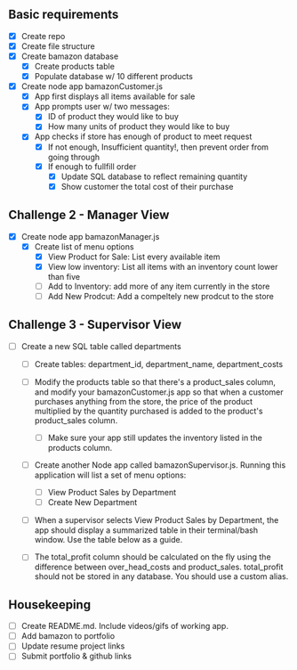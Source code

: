 ## Basic requirements

- [x] Create repo
- [x] Create file structure
- [x] Create bamazon database
  - [x] Create products table
  - [x] Populate database w/ 10 different products
- [x] Create node app bamazonCustomer.js
  - [x] App first displays all items available for sale
  - [x] App prompts user w/ two messages:
    - [x] ID of product they would like to buy
    - [x] How many units of product they would like to buy
  - [x] App checks if store has enough of product to meet request
    - [x] If not enough, Insufficient quantity!, then prevent order from going through
    - [x] If enough to fullfill order
      - [x] Update SQL database to reflect remaining quantity
      - [x] Show customer the total cost of their purchase

## Challenge 2 - Manager View

- [x] Create node app bamazonManager.js
  - [x] Create list of menu options
    - [x] View Product for Sale: List every available item
    - [x] View low inventory: List all items with an inventory count lower than five
    - [ ] Add to Inventory: add more of any item currently in the store
    - [ ] Add New Prodcut: Add a compeltely new prodcut to the store

## Challenge 3 - Supervisor View

- [ ] Create a new SQL table called departments

  - [ ] Create tables: department_id, department_name, department_costs
  - [ ] Modify the products table so that there's a product_sales column, and modify your bamazonCustomer.js app so that when a customer purchases anything from the store, the price of the product multiplied by the quantity purchased is added to the product's product_sales column.

    - [ ] Make sure your app still updates the inventory listed in the products column.

  - [ ] Create another Node app called bamazonSupervisor.js. Running this application will list a set of menu options:
    - [ ] View Product Sales by Department
    - [ ] Create New Department
  - [ ] When a supervisor selects View Product Sales by Department, the app should display a summarized table in their terminal/bash window. Use the table below as a guide.
  - [ ] The total_profit column should be calculated on the fly using the difference between over_head_costs and product_sales. total_profit should not be stored in any database. You should use a custom alias.

## Housekeeping

- [ ] Create README.md. Include videos/gifs of working app.
- [ ] Add bamazon to portfolio
- [ ] Update resume project links
- [ ] Submit portfolio & github links
